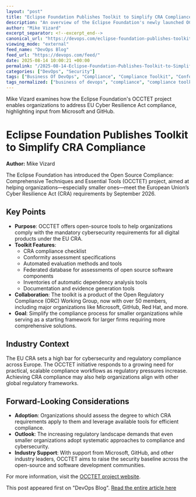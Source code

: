 ```yaml
---
layout: "post"
title: "Eclipse Foundation Publishes Toolkit to Simplify CRA Compliance"
description: "An overview of the Eclipse Foundation's newly launched OCCTET project, which provides open-source compliance tools to help organizations comply with the European Union's Cyber Resilience Act (CRA). The toolkit features checklists, automated assessment tools, and guidance designed to make CRA compliance more accessible, especially for smaller companies. Microsoft, GitHub, and other prominent organizations support the initiative within the Open Regulatory Compliance Working Group."
author: "Mike Vizard"
excerpt_separator: <!--excerpt_end-->
canonical_url: "https://devops.com/eclipse-foundation-publishes-toolkit-to-simplify-cra-compliance/?utm_source=rss&utm_medium=rss&utm_campaign=eclipse-foundation-publishes-toolkit-to-simplify-cra-compliance"
viewing_mode: "external"
feed_name: "DevOps Blog"
feed_url: "https://devops.com/feed/"
date: 2025-08-14 10:00:21 +00:00
permalink: "/2025-08-14-Eclipse-Foundation-Publishes-Toolkit-to-Simplify-CRA-Compliance.html"
categories: ["DevOps", "Security"]
tags: ["Business Of DevOps", "Compliance", "Compliance Toolkit", "Conformity Assessment", "CRA", "CRA Compliance", "Cyber Resilience Act", "Dependency Analysis", "DevOps", "Eclipse Foundation", "EU", "EU Regulations", "Europe", "GitHub", "Microsoft", "OCCTET", "Open Regulatory Compliance", "Open Source", "ORC", "Posts", "Red Hat", "Regulations", "Regulatory Compliance", "Security", "Security Requirements", "Social Facebook", "Social LinkedIn", "Social X", "Software Supply Chain Security"]
tags_normalized: ["business of devops", "compliance", "compliance toolkit", "conformity assessment", "cra", "cra compliance", "cyber resilience act", "dependency analysis", "devops", "eclipse foundation", "eu", "eu regulations", "europe", "github", "microsoft", "occtet", "open regulatory compliance", "open source", "orc", "posts", "red hat", "regulations", "regulatory compliance", "security", "security requirements", "social facebook", "social linkedin", "social x", "software supply chain security"]
---
```


Mike Vizard examines how the Eclipse Foundation's OCCTET project enables organizations to address EU Cyber Resilience Act compliance, highlighting input from Microsoft and GitHub.<!--excerpt_end-->

# Eclipse Foundation Publishes Toolkit to Simplify CRA Compliance

**Author:** Mike Vizard

The Eclipse Foundation has introduced the Open Source Compliance: Comprehensive Techniques and Essential Tools (OCCTET) project, aimed at helping organizations—especially smaller ones—meet the European Union’s Cyber Resilience Act (CRA) requirements by September 2026.

## Key Points

- **Purpose**: OCCTET offers open-source tools to help organizations comply with the mandatory cybersecurity requirements for all digital products under the EU CRA.
- **Toolkit Features**:
  - CRA compliance checklist
  - Conformity assessment specifications
  - Automated evaluation methods and tools
  - Federated database for assessments of open source software components
  - Inventories of automatic dependency analysis tools
  - Documentation and evidence generation tools
- **Collaboration**: The toolkit is a product of the Open Regulatory Compliance (ORC) Working Group, now with over 50 members, including major organizations like Microsoft, GitHub, Red Hat, and more.
- **Goal**: Simplify the compliance process for smaller organizations while serving as a starting framework for larger firms requiring more comprehensive solutions.

## Industry Context

The EU CRA sets a high bar for cybersecurity and regulatory compliance across Europe. The OCCTET initiative responds to a growing need for practical, scalable compliance workflows as regulatory pressures increase. Achieving CRA compliance may also help organizations align with other global regulatory frameworks.

## Forward-Looking Considerations

- **Adoption**: Organizations should assess the degree to which CRA requirements apply to them and leverage available tools for efficient compliance.
- **Outlook**: The increasing regulatory landscape demands that even smaller organizations adopt systematic approaches to compliance and cybersecurity.
- **Industry Support**: With support from Microsoft, GitHub, and other industry leaders, OCCTET aims to raise the security baseline across the open-source and software development communities.

For more information, visit the [OCCTET project website](https://occtet.eu/).

This post appeared first on "DevOps Blog". [Read the entire article here](https://devops.com/eclipse-foundation-publishes-toolkit-to-simplify-cra-compliance/?utm_source=rss&utm_medium=rss&utm_campaign=eclipse-foundation-publishes-toolkit-to-simplify-cra-compliance)
